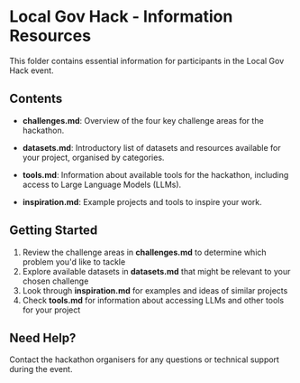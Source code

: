 # Local Gov Hack - Information Resources

This folder contains essential information for participants in the Local Gov Hack event.

## Contents

- **challenges.md**: Overview of the four key challenge areas for the hackathon.

- **datasets.md**: Introductory list of datasets and resources available for your project, organised by categories.

- **tools.md**: Information about available tools for the hackathon, including access to Large Language Models (LLMs).

- **inspiration.md**: Example projects and tools to inspire your work.

## Getting Started

1. Review the challenge areas in **challenges.md** to determine which problem you'd like to tackle
2. Explore available datasets in **datasets.md** that might be relevant to your chosen challenge
3. Look through **inspiration.md** for examples and ideas of similar projects
4. Check **tools.md** for information about accessing LLMs and other tools for your project

## Need Help?

Contact the hackathon organisers for any questions or technical support during the event.
